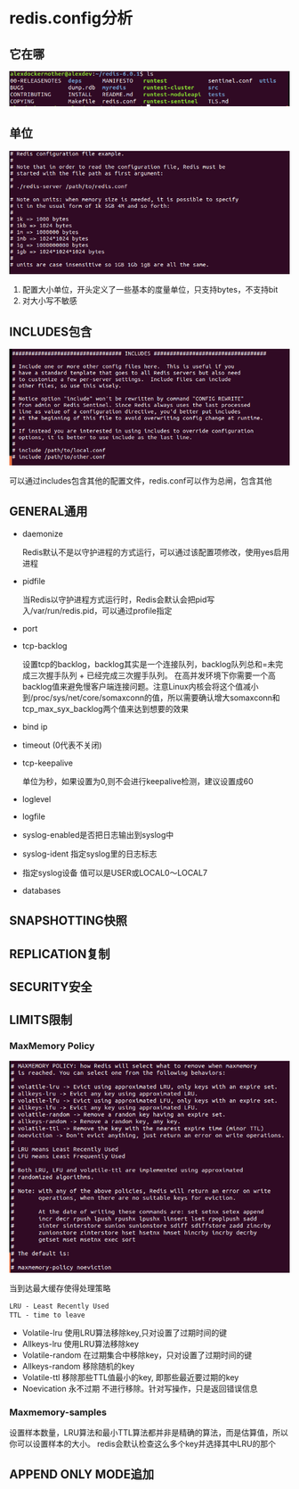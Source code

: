 # redis.config分析

## 它在哪

![where](./where.png)

## 单位

![units](./units.png)

1. 配置大小单位，开头定义了一些基本的度量单位，只支持bytes，不支持bit
2. 对大小写不敏感

## INCLUDES包含

![includes](./includes.png)

可以通过includes包含其他的配置文件，redis.conf可以作为总闸，包含其他

## GENERAL通用

- daemonize

    Redis默认不是以守护进程的方式运行，可以通过该配置项修改，使用yes启用进程

- pidfile

    当Redis以守护进程方式运行时，Redis会默认会把pid写入/var/run/redis.pid，可以通过profile指定

- port
- tcp-backlog

    设置tcp的backlog，backlog其实是一个连接队列，backlog队列总和=未完成三次握手队列 + 已经完成三次握手队列。
    在高并发环境下你需要一个高backlog值来避免慢客户端连接问题。注意Linux内核会将这个值减小到/proc/sys/net/core/somaxconn的值，所以需要确认增大somaxconn和tcp_max_syx_backlog两个值来达到想要的效果

- bind ip
- timeout (0代表不关闭)
- tcp-keepalive

    单位为秒，如果设置为0,则不会进行keepalive检测，建议设置成60

- loglevel
- logfile
- syslog-enabled是否把日志输出到syslog中
- syslog-ident 指定syslog里的日志标志
- 指定syslog设备 值可以是USER或LOCAL0～LOCAL7
- databases

## SNAPSHOTTING快照

## REPLICATION复制

## SECURITY安全

## LIMITS限制

### MaxMemory Policy

![MMP](./memoryPolicy.png)

当到达最大缓存使得处理策略

    LRU - Least Recently Used
    TTL - time to leave

- Volatile-lru 使用LRU算法移除key,只对设置了过期时间的键
- Allkeys-lru 使用LRU算法移除key
- Volatile-random 在过期集合中移除key，只对设置了过期时间的键
- Allkeys-random 移除随机的key
- Volatile-ttl 移除那些TTL值最小的key, 即那些最近要过期的key
- Noevication 永不过期 不进行移除。针对写操作，只是返回错误信息

### Maxmemory-samples

设置样本数量，LRU算法和最小TTL算法都并非是精确的算法，而是估算值，所以你可以设置样本的大小。
redis会默认检查这么多个key并选择其中LRU的那个

## APPEND ONLY MODE追加
